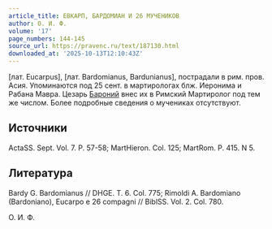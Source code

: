 ```yaml
---
article_title: ЕВКАРП, БАРДОМИАН И 26 МУЧЕНИКОВ
author: О. И. Ф.
volume: '17'
page_numbers: 144-145
source_url: https://pravenc.ru/text/187130.html
downloaded_at: '2025-10-13T12:10:43Z'
---
```


[лат. Eucarpus], [лат. Bardomianus, Bardunianus], пострадали в рим. пров. Асия. Упоминаются под 25 сент. в мартирологах блж. Иеронима и Рабана Мавра. Цезарь [Бароний](https://pravenc.ru/text/БАРОНИЙ.html) внес их в Римский Мартиролог под тем же числом. Более подробные сведения о мучениках отсутствуют.

## Источники

ActaSS. Sept. Vol. 7. P. 57-58; MartHieron. Col. 125; MartRom. P. 415. N 5.

## Литература

Bardy G. Bardomianus // DHGE. Т. 6. Col. 775; Rimoldi A. Bardomiano (Bardoniano), Eucarpo e 26 compagni // BiblSS. Vol. 2. Col. 780.

О. И. Ф.
